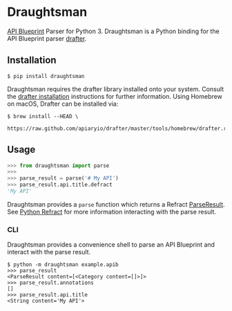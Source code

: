 # Draughtsman

[API Blueprint](https://apiblueprint.org) Parser for Python 3. Draughtsman is a
Python binding for the API Blueprint parser
[drafter](https://github.com/apiaryio/drafter).

## Installation

```shell
$ pip install draughtsman
```

Draughtsman requires the drafter library installed onto your system. Consult
the [drafter installation](https://github.com/apiaryio/drafter#install)
instructions for further information. Using Homebrew on macOS, Drafter can be
installed via:

```shell
$ brew install --HEAD \
  https://raw.github.com/apiaryio/drafter/master/tools/homebrew/drafter.rb
```

## Usage

```python
>>> from draughtsman import parse
>>>
>>> parse_result = parse('# My API')
>>> parse_result.api.title.defract
'My API'
```

Draughtsman provides a `parse` function which returns a Refract
[ParseResult](http://python-refract.readthedocs.io/en/latest/apielements.html#parseresult).
See [Python Refract](http://python-refract.readthedocs.io/en/latest/) for more
information interacting with the parse result.

### CLI

Draughtsman provides a convenience shell to parse an API Blueprint and interact
with the parse result.

```shell
$ python -m draughtsman example.apib
>>> parse_result
<ParseResult content=[<Category content=[]>]>
>>> parse_result.annotations
[]
>>> parse_result.api.title
<String content='My API'>
```
